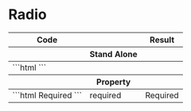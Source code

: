 # Radio

<div class = "sample-table">

  <table>
    <thead>
      <tr>
        <th>Code</th>
        <th></th>
        <th>Result</th>
      </tr>
    </thead>
    <thead>
      <tr>
        <th></th>
        <th>Stand Alone</th>
        <th></th>
      </tr>
    </thead>
    <tbody>
      <tr>
        <td>
          ```html
            <pf-checkbox></pf-checkbox>
          ```
        </td>
        <td></td>
        <td>
          <pf-checkbox></pf-checkbox>
        </td>
      </tr>
    </tbody>
    <thead>
      <tr>
        <th></th>
        <th>Property</th>
        <th></th>
      </tr>
    </thead>
        <tbody>
      <tr>
        <td>
          ```html
            <pf-radiobox checked>
            Required
            </pf-radiobox>
          ```
        </td>
        <td>required</td>
        <td>
          <pf-radiobox checked>Required</pf-radiobox>
        </td>
      </tr>
    </tbody>
  </table>

</div>